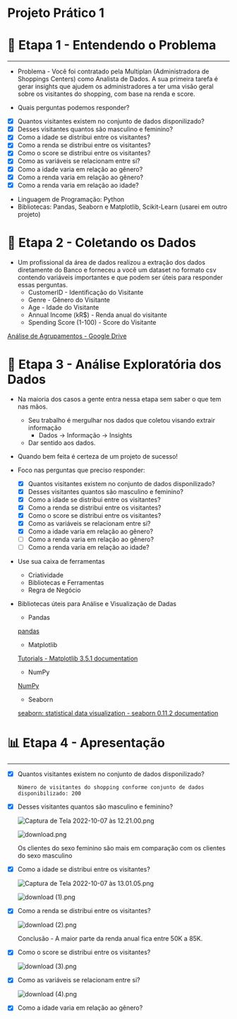 # Projeto Prático 1

# 🤔 Etapa 1 - Entendendo o Problema
---
- Problema - Você foi contratado pela Multiplan (Administradora de Shoppings Centers) como Analista de Dados. A sua primeira tarefa é gerar insights que ajudem os administradores a ter uma visão geral sobre os visitantes do shopping, com base na renda e score.

- Quais perguntas podemos responder?
- [x]  Quantos visitantes existem no conjunto de dados disponilizado?
- [x]  Desses visitantes quantos são masculino e feminino?
- [x]  Como a idade se distribui entre os visitantes?
- [x]  Como a renda se distribui entre os visitantes?
- [x]  Como o score se distribui entre os visitantes?
- [x]  Como as variáveis se relacionam entre si?
- [x]  Como a idade varia em relação ao gênero?
- [x]  Como a renda varia em relação ao gênero?
- [x]  Como a renda varia em relação ao idade?

- Linguagem de Programação: Python
- Bibliotecas: Pandas, Seaborn e Matplotlib, Scikit-Learn (usarei em outro projeto)

# 🧩 Etapa 2 - Coletando os Dados

- Um profissional da área de dados realizou a extração dos dados diretamente do Banco e forneceu a você um dataset no formato csv contendo variáveis importantes e que podem ser úteis para responder essas perguntas.
    - CustomerID - Identificação do Visitante
    - Genre - Gênero do Visitante
    - Age - Idade do Visitante
    - Annual Income (kR$) - Renda anual do visitante
    - Spending Score (1-100) - Score do Visitante
    

[Análise de Agrupamentos - Google Drive](https://drive.google.com/drive/folders/1Cb45LL5mZ7shNyxrp35XxdyefFrRX2Jc?usp=sharing)

# 🧠 Etapa 3 - Análise Exploratória dos Dados

- Na maioria dos casos a gente entra nessa etapa sem saber o que tem nas mãos.
    - Seu trabalho é mergulhar nos dados que coletou visando extrair informação
        - Dados → Informação → Insights
    - Dar sentido aos dados.
- Quando bem feita é certeza de um projeto de sucesso!
- Foco nas perguntas que preciso responder:
    - [x]  Quantos visitantes existem no conjunto de dados disponilizado?
    - [x]  Desses visitantes quantos são masculino e feminino?
    - [x]  Como a idade se distribui entre os visitantes?
    - [x]  Como a renda se distribui entre os visitantes?
    - [x]  Como o score se distribui entre os visitantes?
    - [x]  Como as variáveis se relacionam entre si?
    - [x]  Como a idade varia em relação ao gênero?
    - [ ]  Como a renda varia em relação ao gênero?
    - [ ]  Como a renda varia em relação ao idade?
- Use sua caixa de ferramentas
    - Criatividade
    - Bibliotecas e Ferramentas
    - Regra de Negócio
- Bibliotecas úteis para Análise e Visualização de Dadas
    - Pandas
    
    [pandas](https://pandas.pydata.org/)
    
    - Matplotlib
    
    [Tutorials - Matplotlib 3.5.1 documentation](https://matplotlib.org/stable/tutorials/index.html)
    
    - NumPy
    
    [NumPy](https://numpy.org/)
    
    - Seaborn
    
    [seaborn: statistical data visualization - seaborn 0.11.2 documentation](https://seaborn.pydata.org/)
    

# 

# **📊** Etapa 4 - Apresentação

---

- [x]  Quantos visitantes existem no conjunto de dados disponilizado?
    
    `Número de visitantes do shopping conforme conjunto de dados disponibilizado: 200`
    
- [x]  Desses visitantes quantos são masculino e feminino?
    
    ![Captura de Tela 2022-10-07 às 12.21.00.png](Projeto%20Pra%CC%81tico%201%20e91c0be2b32b405c9b89a0d0e0886490/Captura_de_Tela_2022-10-07_as_12.21.00.png)
    
    ![download.png](Projeto%20Pra%CC%81tico%201%20e91c0be2b32b405c9b89a0d0e0886490/download.png)
    
    Os clientes do sexo feminino são mais em comparação com os clientes do sexo masculino
    
- [x]  Como a idade se distribui entre os visitantes?
    
    ![Captura de Tela 2022-10-07 às 13.01.05.png](Projeto%20Pra%CC%81tico%201%20e91c0be2b32b405c9b89a0d0e0886490/Captura_de_Tela_2022-10-07_as_13.01.05.png)
    
    ![download (1).png](Projeto%20Pra%CC%81tico%201%20e91c0be2b32b405c9b89a0d0e0886490/download_(1).png)
    
- [x]  Como a renda se distribui entre os visitantes?
    
    ![download (2).png](Projeto%20Pra%CC%81tico%201%20e91c0be2b32b405c9b89a0d0e0886490/download_(2).png)
    
    Conclusão - A maior parte da renda anual fica entre 50K a 85K.
    
- [x]  Como o score se distribui entre os visitantes?
    
    ![download (3).png](Projeto%20Pra%CC%81tico%201%20e91c0be2b32b405c9b89a0d0e0886490/download_(3).png)
    
- [x]  Como as variáveis se relacionam entre si?
    
    ![download (4).png](Projeto%20Pra%CC%81tico%201%20e91c0be2b32b405c9b89a0d0e0886490/download_(4).png)
    
- [x]  Como a idade varia em relação ao gênero?
